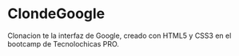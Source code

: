 # ClondeGoogle
Clonacion te la interfaz de Google, creado con HTML5  y CSS3 en el bootcamp de Tecnolochicas PRO.
